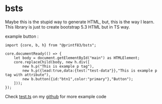 # bsts

Maybe this is the stupid way to generate HTML, but, this is the way I learn. 
This library is just to create bootstrap 5.3 HTML but in TS way.

example button :

```
import {core, b, h} from "@printf83/bsts";

core.documentReady(() => {
	let body = document.getElementById("main") as HTMLElement;
	core.replaceChild(body, new h.div([
        new h.p("This is example p tag"),
        new h.p({lead:true,data:{test:"test-data"}},"This is example p tag with attribute"),
        new b.button({id:"btn1",color:"primary"},"Button");
    ]));
});
```

Check [test.ts](https://github.com/printf83/bsts/tree/master/src/test.ts) on my [github](https://github.com/printf83/bsts) for more example code
